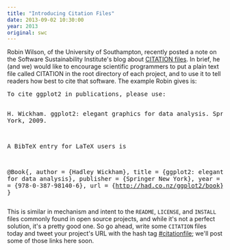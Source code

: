```yaml
---
title: "Introducing Citation Files"
date: 2013-09-02 10:30:00
year: 2013
original: swc
---
```

<p>
  Robin Wilson,
  of the University of Southampton,
  recently posted a note on the Software Sustainability Institute's blog
  about <a href="http://www.software.ac.uk/blog/2013-09-02-encouraging-citation-software-introducing-citation-files">CITATION files</a>.
  In brief,
  he (and we) would like to encourage scientific programmers
  to put a plain text file called CITATION
  in the root directory of each project,
  and to use it to tell readers how best to cite that software.
  The example Robin gives is:
</p>
<pre>
To cite ggplot2 in publications, please use:

H. Wickham. ggplot2: elegant graphics for data analysis. Springer New York, 2009.

A BibTeX entry for LaTeX users is

@Book{,
    author = {Hadley Wickham},
    title = {ggplot2: elegant graphics for data analysis},
    publisher = {Springer New York},
    year = {2009},
    isbn = {978-0-387-98140-6},
    url = {http://had.co.nz/ggplot2/book},
}
</pre>
<p>
  This is similar in mechanism and intent to the <code>README</code>,
  <code>LICENSE</code>,
  and <code>INSTALL</code> files commonly found in open source projects,
  and while it's not a perfect solution,
  it's a pretty good one.
  So go ahead,
  write some <code>CITATION</code> files today
  and tweet your project's URL with the hash tag
  <a href="https://twitter.com/search?q=%23citationfile">#citationfile</a>;
  we'll post some of those links here soon.
</p>
